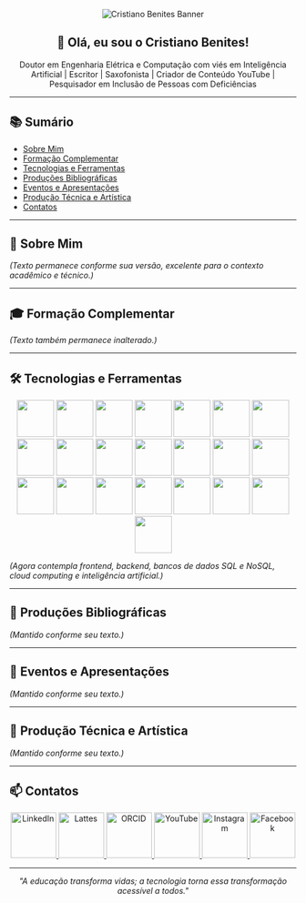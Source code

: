 <p align="center">
  <img src="https://capsule-render.vercel.app/api?type=waving&color=0:004aad,100:00d4ff&height=200&section=header&text=Cristiano%20Benites&fontSize=40&fontColor=ffffff" alt="Cristiano Benites Banner"/>
</p>

<h2 align="center">👋 Olá, eu sou o Cristiano Benites!</h2>

<p align="center">
  Doutor em Engenharia Elétrica e Computação com viés em Inteligência Artificial | Escritor | Saxofonista | Criador de Conteúdo YouTube | Pesquisador em Inclusão de Pessoas com Deficiências
</p>

---

## 📚 Sumário

- [Sobre Mim](#-sobre-mim)
- [Formação Complementar](#-formação-complementar)
- [Tecnologias e Ferramentas](#-tecnologias-e-ferramentas)
- [Produções Bibliográficas](#-produções-bibliográficas)
- [Eventos e Apresentações](#-eventos-e-apresentações)
- [Produção Técnica e Artística](#-produção-técnica-e-artística)
- [Contatos](#-contatos)

---

## 🧠 Sobre Mim

*(Texto permanece conforme sua versão, excelente para o contexto acadêmico e técnico.)*

---

## 🎓 Formação Complementar

*(Texto também permanece inalterado.)*

---

## 🛠️ Tecnologias e Ferramentas

<p align="center">
  <img src="https://cdn.jsdelivr.net/gh/devicons/devicon/icons/python/python-original.svg" width="65"/>
  <img src="https://cdn.jsdelivr.net/gh/devicons/devicon/icons/javascript/javascript-original.svg" width="65"/>
  <img src="https://cdn.jsdelivr.net/gh/devicons/devicon/icons/typescript/typescript-original.svg" width="65"/>
  <img src="https://cdn.jsdelivr.net/gh/devicons/devicon/icons/nodejs/nodejs-original.svg" width="65"/>
  <img src="https://cdn.jsdelivr.net/gh/devicons/devicon/icons/react/react-original.svg" width="65"/>
  <img src="https://cdn.jsdelivr.net/gh/devicons/devicon/icons/nextjs/nextjs-original.svg" width="65"/>
  <img src="https://cdn.jsdelivr.net/gh/devicons/devicon/icons/postgresql/postgresql-original.svg" width="65"/>
  <img src="https://cdn.jsdelivr.net/gh/devicons/devicon/icons/mongodb/mongodb-original.svg" width="65"/>
  <img src="https://cdn.jsdelivr.net/gh/devicons/devicon/icons/docker/docker-original.svg" width="65"/>
  <img src="https://cdn.jsdelivr.net/gh/devicons/devicon/icons/git/git-original.svg" width="65"/>
  <img src="https://cdn.jsdelivr.net/gh/devicons/devicon/icons/linux/linux-original.svg" width="65"/>
  <img src="https://cdn.jsdelivr.net/gh/devicons/devicon/icons/vscode/vscode-original.svg" width="65"/>
  <img src="https://cdn.jsdelivr.net/gh/devicons/devicon/icons/amazonwebservices/amazonwebservices-original.svg" width="65"/>
  <img src="https://cdn.jsdelivr.net/gh/devicons/devicon/icons/tensorflow/tensorflow-original.svg" width="65"/>
  <img src="https://cdn.jsdelivr.net/gh/devicons/devicon/icons/pytorch/pytorch-original.svg" width="65"/>
  <img src="https://cdn.jsdelivr.net/gh/devicons/devicon/icons/jupyter/jupyter-original.svg" width="65"/>
  <img src="https://cdn.jsdelivr.net/gh/devicons/devicon/icons/pandas/pandas-original.svg" width="65"/>
  <img src="https://cdn.jsdelivr.net/gh/devicons/devicon/icons/numpy/numpy-original.svg" width="65"/>
  <img src="https://cdn.jsdelivr.net/gh/devicons/devicon/icons/opencv/opencv-original.svg" width="65"/>
  <img src="https://cdn.jsdelivr.net/gh/devicons/devicon/icons/fastapi/fastapi-original.svg" width="65"/>
  <img src="https://cdn.jsdelivr.net/gh/devicons/devicon/icons/keras/keras-original.svg" width="65"/>
  <img src="https://cdn.jsdelivr.net/gh/devicons/devicon/icons/sqlite/sqlite-original.svg" width="65"/>
</p>

*(Agora contempla frontend, backend, bancos de dados SQL e NoSQL, cloud computing e inteligência artificial.)*

---

## 📝 Produções Bibliográficas

*(Mantido conforme seu texto.)*

---

## 🎤 Eventos e Apresentações

*(Mantido conforme seu texto.)*

---

## 🎨 Produção Técnica e Artística

*(Mantido conforme seu texto.)*

---

## 📫 Contatos

<p align="center">
  <a href="https://www.linkedin.com/in/cristiano-benites-ph-d-687647a8/" target="_blank">
    <img src="https://media.giphy.com/media/kH1DBkPNyZPOk0BxrM/giphy.gif" width="80" height="80" alt="LinkedIn"/>
  </a>
  <a href="http://lattes.cnpq.br/7929863405512173" target="_blank">
    <img src="https://media.giphy.com/media/h4OGKQt1xXQ7P6n0XZ/giphy.gif" width="80" height="80" alt="Lattes"/>
  </a>
  <a href="https://orcid.org/0000-0002-1300-7944" target="_blank">
    <img src="https://media.giphy.com/media/9J7tdYltWyXIY/giphy.gif" width="80" height="80" alt="ORCID"/>
  </a>
  <a href="https://www.youtube.com/@CristianoBenites" target="_blank">
    <img src="https://media.giphy.com/media/VE6qg7fXKkOY0/giphy.gif" width="80" height="80" alt="YouTube"/>
  </a>
  <a href="https://www.instagram.com/cristiano.benites.oficial/" target="_blank">
    <img src="https://media.giphy.com/media/9Y5BbDSkSTiY8/giphy.gif" width="80" height="80" alt="Instagram"/>
  </a>
  <a href="https://www.facebook.com/cristiano.benites.3" target="_blank">
    <img src="https://media.giphy.com/media/l0MYC0LajbaPoEADu/giphy.gif" width="80" height="80" alt="Facebook"/>
  </a>
</p>

---

<p align="center">
  <em>"A educação transforma vidas; a tecnologia torna essa transformação acessível a todos."</em>
</p>
